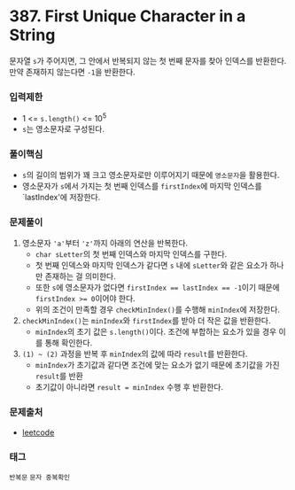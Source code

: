 # 387. First Unique Character in a String
문자열 `s`가 주어지면, 그 안에서 반복되지 않는 첫 번째 문자를 찾아 인덱스를 반환한다.  
만약 존재하지 않는다면 `-1`을 반환한다.
### 입력제한
- 1 <= `s.length()` <= 10<sup>5</sup>
- `s`는 영소문자로 구성된다.
### 풀이핵심
- `s`의 길이의 범위가 꽤 크고 영소문자로만 이루어지기 때문에 `영소문자`을 활용한다.
- 영소문자가 `s`에서 가지는 첫 번째 인덱스를 `firstIndex`에 마지막 인덱스를 `lastIndex'에 저장한다.
### 문제풀이
1. 영소문자 `'a'`부터 `'z'`까지 아래의 연산을 반복한다.
   - `char sLetter`의 첫 번째 인덱스와 마지막 인덱스를 구한다.
   - 첫 번째 인덱스와 마지막 인덱스가 같다면 `s` 내에 `sLetter`와 같은 요소가 하나만 존재하는 걸 의미한다.
   - 또한 `s`에 영소문자가 없다면 `firstIndex == lastIndex == -1`이기 때문에 `firstIndex >= 0`이어야 한다.
   - 위의 조건이 만족할 경우 `checkMinIndex()`를 수행해 `minIndex`에 저장한다.
2. `checkMinIndex()`는 `minIndex`와 `firstIndex`를 받아 더 작은 값을 반환한다.
   - `minIndex`의 초기 값은 `s.length()`이다. 조건에 부합하는 요소가 있을 경우 이를 통해 확인한다.
3. `(1) ~ (2)` 과정을 반복 후 `minIndex`의 값에 따라 `result`를 반환한다.
   - `minIndex`가 초기값과 같다면 조건에 맞는 요소가 없기 때문에 초기값을 가진 `result`를 반환
   - 초기값이 아니라면 `result = minIndex` 수행 후 반환한다.
### 문제출처
- [leetcode](https://leetcode.com/problems/first-unique-character-in-a-string/)
### 태그
`반복문` `문자 중복확인`
